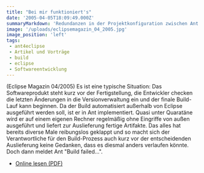 ```yaml
---
title: "Bei mir funktioniert's"
date: '2005-04-05T18:09:49.000Z'
summaryMarkdown: 'Redundanzen in der Projektkonfiguration zwischen Ant und Eclipse minimieren'
image: '/uploads/eclipsemagazin_04_2005.jpg'
image_position: 'left'
tags:
 - ant4eclipse
 - Artikel und Vorträge
 - build
 - eclipse
 - Softwareentwicklung
---
```


(Eclipse Magazin 04/2005) Es ist eine typische Situation: Das Softwareprodukt steht kurz vor der Fertigstellung, die Entwickler checken die letzten Änderungen in die Versionverwaltung ein und der finale Build-Lauf kann beginnen. Da der Build automatisiert außerhalb von Eclipse ausgeführt werden soll, ist er in Ant implementiert. Quasi unter Quaratäne wird er auf einem eigenen Rechner regelmäßig ohne Eingriffe von außen ausgeführt und liefert zur Auslieferung fertige Artifakte. Das alles hat bereits diverse Male reibungslos geklappt und so macht sich der Verantwortliche für den Build-Prozess auch kurz vor der entscheidenden Auslieferung keine Gedanken, dass es diesmal anders verlaufen könnte. Doch dann meldet Ant "Build failed...".
* [Online lesen (PDF)](/uploads/ant4eclipseartikel.pdf')  
